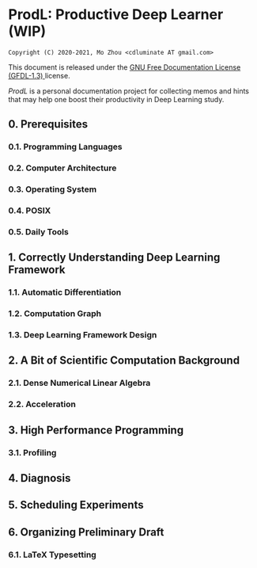 ProdL: Productive Deep Learner (WIP)
===

`Copyright (C) 2020-2021, Mo Zhou <cdluminate AT gmail.com>`

This document is released under the [GNU Free Documentation License (GFDL-1.3)
](https://www.gnu.org/licenses/fdl-1.3.html) license.

*ProdL* is a personal documentation project for collecting memos and hints
that may help one boost their productivity in Deep Learning study.

## 0. Prerequisites

### 0.1. Programming Languages

### 0.2. Computer Architecture

### 0.3. Operating System

### 0.4. POSIX

### 0.5. Daily Tools

## 1. Correctly Understanding Deep Learning Framework

### 1.1. Automatic Differentiation

### 1.2. Computation Graph

### 1.3. Deep Learning Framework Design

## 2. A Bit of Scientific Computation Background

### 2.1. Dense Numerical Linear Algebra

### 2.2. Acceleration

## 3. High Performance Programming

### 3.1. Profiling

## 4. Diagnosis

## 5. Scheduling Experiments

## 6. Organizing Preliminary Draft

### 6.1. LaTeX Typesetting
